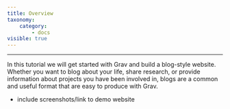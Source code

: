 ```yaml
---
title: Overview
taxonomy:
    category:
        - docs
visible: true
---
```


---

In this tutorial we will get started with Grav and build a blog-style website. Whether you want to blog about your life, share research, or provide information about projects you have been involved in, blogs are a common and useful format that are easy to produce with Grav.

- include screenshots/link to demo website